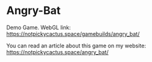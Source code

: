 # Angry-Bat
Demo Game.
WebGL link:
https://notpickycactus.space/gamebuilds/angry_bat/

You can read an article about this game on my website: 
https://notpickycactus.space/angry_bat/
